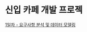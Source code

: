 # 신입 카페 개발 프로젝
[1일차 - 요구사항 분석 및 데이터 모델링](https://github.com/hermes7308/NTS-Cafe/wiki/1%EC%9D%BC%EC%B0%A8---%EC%9A%94%EA%B5%AC%EB%B6%84%EC%84%9D-%EB%B0%8F-%EB%8D%B0%EC%9D%B4%ED%84%B0-%EB%AA%A8%EB%8D%B8%EB%A7%81)

